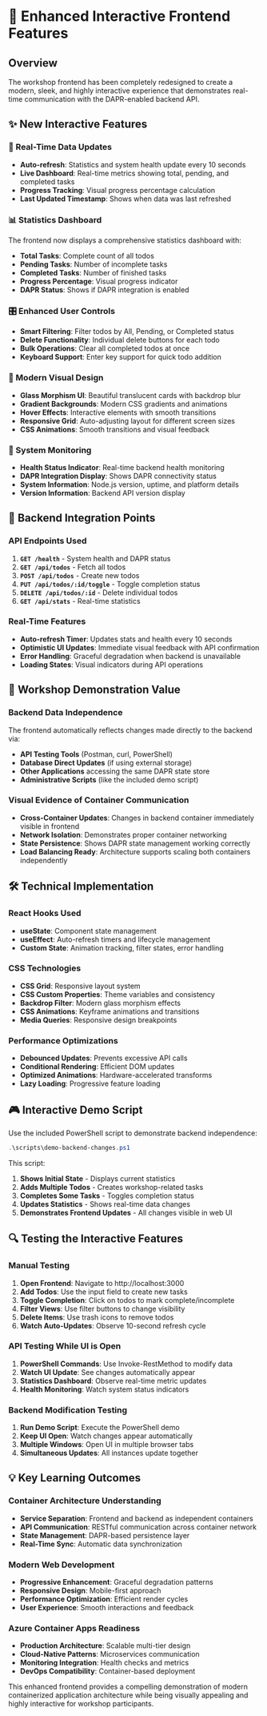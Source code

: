 # 🎨 Enhanced Interactive Frontend Features

## Overview

The workshop frontend has been completely redesigned to create a modern, sleek, and highly interactive experience that demonstrates real-time communication with the DAPR-enabled backend API.

## ✨ New Interactive Features

### 🔄 Real-Time Data Updates
- **Auto-refresh**: Statistics and system health update every 10 seconds
- **Live Dashboard**: Real-time metrics showing total, pending, and completed tasks
- **Progress Tracking**: Visual progress percentage calculation
- **Last Updated Timestamp**: Shows when data was last refreshed

### 📊 Statistics Dashboard
The frontend now displays a comprehensive statistics dashboard with:
- **Total Tasks**: Complete count of all todos
- **Pending Tasks**: Number of incomplete tasks
- **Completed Tasks**: Number of finished tasks  
- **Progress Percentage**: Visual progress indicator
- **DAPR Status**: Shows if DAPR integration is enabled

### 🎛️ Enhanced User Controls
- **Smart Filtering**: Filter todos by All, Pending, or Completed status
- **Delete Functionality**: Individual delete buttons for each todo
- **Bulk Operations**: Clear all completed todos at once
- **Keyboard Support**: Enter key support for quick todo addition

### 🎨 Modern Visual Design
- **Glass Morphism UI**: Beautiful translucent cards with backdrop blur
- **Gradient Backgrounds**: Modern CSS gradients and animations
- **Hover Effects**: Interactive elements with smooth transitions
- **Responsive Grid**: Auto-adjusting layout for different screen sizes
- **CSS Animations**: Smooth transitions and visual feedback

### 🔧 System Monitoring
- **Health Status Indicator**: Real-time backend health monitoring
- **DAPR Integration Display**: Shows DAPR connectivity status
- **System Information**: Node.js version, uptime, and platform details
- **Version Information**: Backend API version display

## 🚀 Backend Integration Points

### API Endpoints Used
1. **`GET /health`** - System health and DAPR status
2. **`GET /api/todos`** - Fetch all todos
3. **`POST /api/todos`** - Create new todos
4. **`PUT /api/todos/:id/toggle`** - Toggle completion status
5. **`DELETE /api/todos/:id`** - Delete individual todos
6. **`GET /api/stats`** - Real-time statistics

### Real-Time Features
- **Auto-refresh Timer**: Updates stats and health every 10 seconds
- **Optimistic UI Updates**: Immediate visual feedback with API confirmation
- **Error Handling**: Graceful degradation when backend is unavailable
- **Loading States**: Visual indicators during API operations

## 🎯 Workshop Demonstration Value

### Backend Data Independence
The frontend automatically reflects changes made directly to the backend via:
- **API Testing Tools** (Postman, curl, PowerShell)
- **Database Direct Updates** (if using external storage)
- **Other Applications** accessing the same DAPR state store
- **Administrative Scripts** (like the included demo script)

### Visual Evidence of Container Communication
- **Cross-Container Updates**: Changes in backend container immediately visible in frontend
- **Network Isolation**: Demonstrates proper container networking
- **State Persistence**: Shows DAPR state management working correctly
- **Load Balancing Ready**: Architecture supports scaling both containers independently

## 🛠️ Technical Implementation

### React Hooks Used
- **useState**: Component state management
- **useEffect**: Auto-refresh timers and lifecycle management
- **Custom State**: Animation tracking, filter states, error handling

### CSS Technologies
- **CSS Grid**: Responsive layout system
- **CSS Custom Properties**: Theme variables and consistency
- **Backdrop Filter**: Modern glass morphism effects
- **CSS Animations**: Keyframe animations and transitions
- **Media Queries**: Responsive design breakpoints

### Performance Optimizations
- **Debounced Updates**: Prevents excessive API calls
- **Conditional Rendering**: Efficient DOM updates
- **Optimized Animations**: Hardware-accelerated transforms
- **Lazy Loading**: Progressive feature loading

## 🎮 Interactive Demo Script

Use the included PowerShell script to demonstrate backend independence:

```powershell
.\scripts\demo-backend-changes.ps1
```

This script:
1. **Shows Initial State** - Displays current statistics
2. **Adds Multiple Todos** - Creates workshop-related tasks
3. **Completes Some Tasks** - Toggles completion status
4. **Updates Statistics** - Shows real-time data changes
5. **Demonstrates Frontend Updates** - All changes visible in web UI

## 🔍 Testing the Interactive Features

### Manual Testing
1. **Open Frontend**: Navigate to http://localhost:3000
2. **Add Todos**: Use the input field to create new tasks
3. **Toggle Completion**: Click on todos to mark complete/incomplete
4. **Filter Views**: Use filter buttons to change visibility
5. **Delete Items**: Use trash icons to remove todos
6. **Watch Auto-Updates**: Observe 10-second refresh cycle

### API Testing While UI is Open
1. **PowerShell Commands**: Use Invoke-RestMethod to modify data
2. **Watch UI Update**: See changes automatically appear
3. **Statistics Dashboard**: Observe real-time metric updates
4. **Health Monitoring**: Watch system status indicators

### Backend Modification Testing
1. **Run Demo Script**: Execute the PowerShell demo
2. **Keep UI Open**: Watch changes appear automatically  
3. **Multiple Windows**: Open UI in multiple browser tabs
4. **Simultaneous Updates**: All instances update together

## 💡 Key Learning Outcomes

### Container Architecture Understanding
- **Service Separation**: Frontend and backend as independent containers
- **API Communication**: RESTful communication across container network
- **State Management**: DAPR-based persistence layer
- **Real-Time Sync**: Automatic data synchronization

### Modern Web Development
- **Progressive Enhancement**: Graceful degradation patterns
- **Responsive Design**: Mobile-first approach
- **Performance Optimization**: Efficient render cycles
- **User Experience**: Smooth interactions and feedback

### Azure Container Apps Readiness
- **Production Architecture**: Scalable multi-tier design
- **Cloud-Native Patterns**: Microservices communication
- **Monitoring Integration**: Health checks and metrics
- **DevOps Compatibility**: Container-based deployment

This enhanced frontend provides a compelling demonstration of modern containerized application architecture while being visually appealing and highly interactive for workshop participants.
